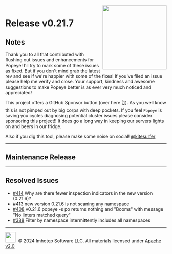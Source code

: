 <img src="https://raw.githubusercontent.com/derailed/popeye/master/assets/popeye_logo.png" align="right" width="200" height="auto"/>

# Release v0.21.7

## Notes

Thank you to all that contributed with flushing out issues and enhancements for Popeye! I'll try to mark some of these issues as fixed. But if you don't mind grab the latest rev and see if we're happier with some of the fixes! If you've filed an issue please help me verify and close. Your support, kindness and awesome suggestions to make Popeye better is as ever very much noticed and appreciated!

This project offers a GitHub Sponsor button (over here 👆). As you well know this is not pimped out by big corps with deep pockets. If you feel `Popeye` is saving you cycles diagnosing potential cluster issues please consider sponsoring this project!! It does go a long way in keeping our servers lights on and beers in our fridge.

Also if you dig this tool, please make some noise on social! [@kitesurfer](https://twitter.com/kitesurfer)

---

## Maintenance Release

---

## Resolved Issues

* [#414](https://github.com/derailed/popeye/issues/414) Why are there fewer inspection indicators in the new version (0.21.6)?
* [#413](https://github.com/derailed/popeye/issues/413) new version 0.21.6 is not scaning any namespace
* [#408](https://github.com/derailed/popeye/issues/408) v0.21.6 popeye -s po returns nothing and "Booms" with message "No linters matched query"
* [#388](https://github.com/derailed/popeye/issues/388) Filter by namespace intermittently includes all namespaces

---

<img src="https://raw.githubusercontent.com/derailed/popeye/master/assets/imhotep_logo.png" width="32" height="auto"/>&nbsp; © 2024 Imhotep Software LLC. All materials licensed under [Apache v2.0](http://www.apache.org/licenses/LICENSE-2.0)
